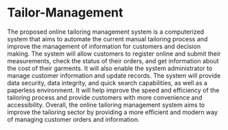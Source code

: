# Tailor-Management
The proposed online tailoring management system is a computerized system that aims to automate the current manual tailoring process and improve the management of information for customers and decision making. The system will allow customers to register online and submit their measurements, check the status of their orders, and get information about the cost of their garments. It will also enable the system administrator to manage customer information and update records. The system will provide data security, data integrity, and quick search capabilities, as well as a paperless environment. It will help improve the speed and efficiency of the tailoring process and provide customers with more convenience and accessibility. Overall, the online tailoring management system aims to improve the tailoring sector by providing a more efficient and modern way of managing customer orders and information.
